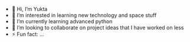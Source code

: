 - 👋 Hi, I’m Yukta
- 👀 I’m interested in learning new technology and space stuff
- 🌱 I’m currently learning advanced python
- 💞️ I’m looking to collaborate on project ideas that I have worked on less
- ⚡ Fun fact: ...

<!---
yuktac1011/yuktac1011 is a ✨ special ✨ repository because its `README.md` (this file) appears on your GitHub profile.
You can click the Preview link to take a look at your changes.
--->
